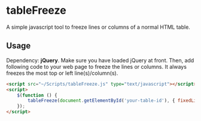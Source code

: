 # tableFreeze
A simple javascript tool to freeze lines or columns of a normal HTML table.

## Usage
Dependency: **jQuery**. Make sure you have loaded jQuery at front. Then, add following code to your web page to freeze the lines or columns. It always freezes the most top or left line(s)/column(s).
```html
<script src="~/Scripts/tableFreeze.js" type="text/javascript"></script>
<script>
    $(function () {
        tableFreeze(document.getElementById('your-table-id'), { fixedLines: 1, fixedColumns: 1 });
    });
</script>
```
